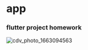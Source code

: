# app
### flutter project homework
![cdv_photo_1663094563](https://user-images.githubusercontent.com/108464314/190961281-cc0cd4e0-7c51-4ce8-b608-906b229f6202.jpg)
